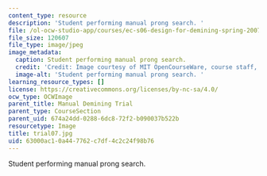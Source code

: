 ```yaml
---
content_type: resource
description: 'Student performing manual prong search. '
file: /ol-ocw-studio-app/courses/ec-s06-design-for-demining-spring-2007/63000ac10a447762c7df4c2c24f98b76_trial07.jpg
file_size: 120607
file_type: image/jpeg
image_metadata:
  caption: Student performing manual prong search.
  credit: 'Credit: Image courtesy of MIT OpenCourseWare, course staff, and students.'
  image-alt: 'Student performing manual prong search. '
learning_resource_types: []
license: https://creativecommons.org/licenses/by-nc-sa/4.0/
ocw_type: OCWImage
parent_title: Manual Demining Trial
parent_type: CourseSection
parent_uid: 674a24dd-0288-6dc8-72f2-b090037b522b
resourcetype: Image
title: trial07.jpg
uid: 63000ac1-0a44-7762-c7df-4c2c24f98b76
---
```

Student performing manual prong search. 